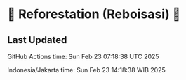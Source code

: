
# 🌳 Reforestation (Reboisasi) 🌲

## Last Updated

GitHub Actions time: Sun Feb 23 07:18:38 UTC 2025

Indonesia/Jakarta time: Sun Feb 23 14:18:38 WIB 2025
